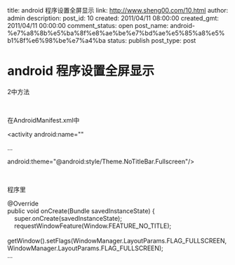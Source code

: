 title: android 程序设置全屏显示
link: http://www.sheng00.com/10.html
author: admin
description: 
post_id: 10
created: 2011/04/11 08:00:00
created_gmt: 2011/04/11 00:00:00
comment_status: open
post_name: android-%e7%a8%8b%e5%ba%8f%e8%ae%be%e7%bd%ae%e5%85%a8%e5%b1%8f%e6%98%be%e7%a4%ba
status: publish
post_type: post

# android 程序设置全屏显示

2中方法

 

在AndroidManifest.xml中

<activity android:name=""  
  
...  
  
android:theme="@android:style/Theme.NoTitleBar.Fullscreen"/>

 

程序里

@Override  
public void onCreate(Bundle savedInstanceState) {  
    super.onCreate(savedInstanceState);  
    requestWindowFeature(Window.FEATURE_NO_TITLE);  
    getWindow().setFlags(WindowManager.LayoutParams.FLAG_FULLSCREEN, WindowManager.LayoutParams.FLAG_FULLSCREEN);  
...